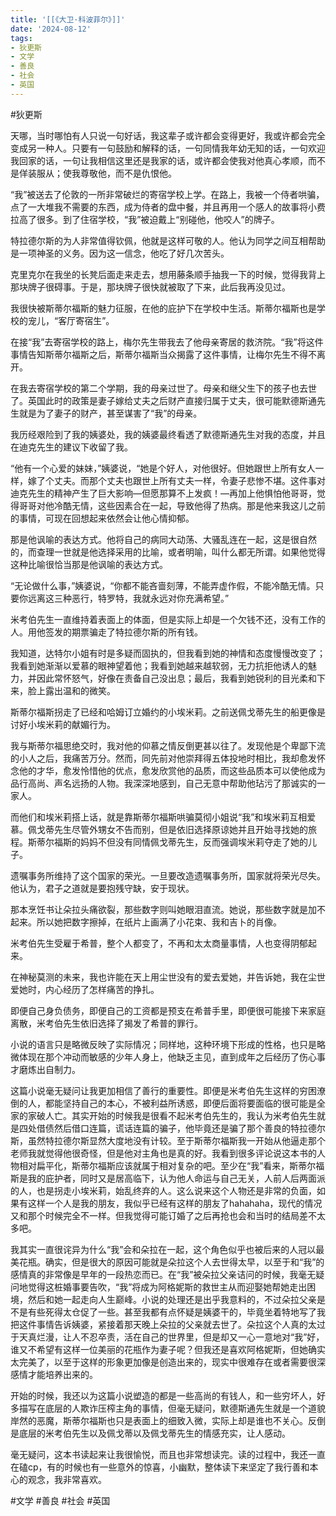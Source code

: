```yaml
---
title: '[[《大卫·科波菲尔》]]'
date: '2024-08-12'
tags:
- 狄更斯
- 文学
- 善良
- 社会
- 英国
---
```

#狄更斯

天哪，当时哪怕有人只说一句好话，我这辈子或许都会变得更好，我或许都会完全变成另一种人。只要有一句鼓励和解释的话，一句同情我年幼无知的话，一句欢迎我回家的话，一句让我相信这里还是我家的话，或许都会使我对他真心孝顺，而不是佯装服从；使我尊敬他，而不是仇恨他。

“我”被送去了伦敦的一所非常破烂的寄宿学校上学。在路上，我被一个侍者哄骗，点了一大堆我不需要的东西，成为侍者的盘中餐，并且再用一个感人的故事将小费拉高了很多。到了住宿学校，“我”被迫戴上“别碰他，他咬人”的牌子。

特拉德尔斯的为人非常值得钦佩，他就是这样可敬的人。他认为同学之间互相帮助是一项神圣的义务。因为这一信念，他吃了好几次苦头。

克里克尔在我坐的长凳后面走来走去，想用藤条顺手抽我一下的时候，觉得我背上那块牌子很碍事。于是，那块牌子很快就被取了下来，此后我再没见过。

我很快被斯蒂尔福斯的魅力征服，在他的庇护下在学校中生活。斯蒂尔福斯也是学校的宠儿，“客厅寄宿生”。

在接“我”去寄宿学校的路上，梅尔先生带我去了他母亲寄居的救济院。“我”将这件事情告知斯蒂尔福斯之后，斯蒂尔福斯当众揭露了这件事情，让梅尔先生不得不离开。

在我去寄宿学校的第二个学期，我的母亲过世了。母亲和继父生下的孩子也去世了。英国此时的政策是妻子嫁给丈夫之后财产直接归属于丈夫，很可能默德斯通先生就是为了妻子的财产，甚至谋害了“我”的母亲。

我历经艰险到了我的姨婆处，我的姨婆最终看透了默德斯通先生对我的态度，并且在迪克先生的建议下收留了我。

“他有一个心爱的妹妹，”姨婆说，“她是个好人，对他很好。但她跟世上所有女人一样，嫁了个丈夫。而那个丈夫也跟世上所有丈夫一样，令妻子悲惨不堪。这件事对迪克先生的精神产生了巨大影响—但愿那算不上发疯！—再加上他惧怕他哥哥，觉得哥哥对他冷酷无情，这些因素合在一起，导致他得了热病。那是他来我这儿之前的事情，可现在回想起来依然会让他心情抑郁。

那是他讽喻的表达方式。他将自己的病同大动荡、大骚乱连在一起，这是很自然的，而查理一世就是他选择采用的比喻，或者明喻，叫什么都无所谓。如果他觉得这种比喻很恰当那是他讽喻的表达方式。

“无论做什么事，”姨婆说，“你都不能吝啬刻薄，不能弄虚作假，不能冷酷无情。只要你远离这三种恶行，特罗特，我就永远对你充满希望。” 

米考伯先生一直维持着表面上的体面，但是实际上却是一个欠钱不还，没有工作的人。用他签发的期票骗走了特拉德尔斯的所有钱。

我知道，达特尔小姐有时是多疑而固执的，但我看到她的神情和态度慢慢改变了；我看到她渐渐以爱慕的眼神望着他；我看到她越来越软弱，无力抗拒他诱人的魅力，并因此常怀怒气，好像在责备自己没出息；最后，我看到她锐利的目光柔和下来，脸上露出温和的微笑。

斯蒂尔福斯拐走了已经和哈姆订立婚约的小埃米莉。之前送佩戈蒂先生的船更像是讨好小埃米莉的献媚行为。

我与斯蒂尔福思绝交时，我对他的仰慕之情反倒更甚以往了。发现他是个卑鄙下流的小人之后，我痛苦万分。然而，同先前对他崇拜得五体投地时相比，我却愈发怀念他的才华，愈发怜惜他的优点，愈发欣赏他的品质，而这些品质本可以使他成为品行高尚、声名远扬的人物。我深深地感到，自己无意中帮助他玷污了那诚实的一家人。

而他们和埃米莉搭上话，就是靠斯蒂尔福斯哄骗莫彻小姐说“我”和埃米莉互相爱慕。佩戈蒂先生尽管外甥女不告而别，但是依旧选择原谅她并且开始寻找她的旅程。斯蒂尔福斯的妈妈不但没有同情佩戈蒂先生，反而强调埃米莉夺走了她的儿子。

遗嘱事务所维持了这个国家的荣光。一旦要改造遗嘱事务所，国家就将荣光尽失。他认为，君子之道就是要抱残守缺，安于现状。

那本烹饪书让朵拉头痛欲裂，那些数字则叫她眼泪直流。她说，那些数字就是加不起来。所以她把数字擦掉，在纸片上画满了小花束、我和吉卜的肖像。

米考伯先生受雇于希普，整个人都变了，不再和太太商量事情，人也变得阴郁起来。

在神秘莫测的未来，我也许能在天上用尘世没有的爱去爱她，并告诉她，我在尘世爱她时，内心经历了怎样痛苦的挣扎。

即便自己身负债务，即便自己的工资都是预支在希普手里，即便很可能接下来家庭离散，米考伯先生依旧选择了揭发了希普的罪行。

小说的语言只是略微反映了实际情况；同样地，这种环境下形成的性格，也只是略微体现在那个冲动而敏感的少年人身上，他缺乏主见，直到成年之后经历了伤心事才磨炼出自制力。

这篇小说毫无疑问让我更加相信了善行的重要性。即便是米考伯先生这样的穷困潦倒的人，都能坚持自己的本心，不被利益所诱惑，即便后面将要面临的很可能是全家的家破人亡。其实开始的时候我是很看不起米考伯先生的，我认为米考伯先生就是四处借债然后借口连篇，谎话连篇的骗子，他毕竟还是骗了那个善良的特拉德尔斯，虽然特拉德尔斯显然大度地没有计较。至于斯蒂尔福斯我一开始从他逼走那个老师我就觉得他很奇怪，但是他对主角也是真的好。我看到很多评论说这本书的人物相对扁平化，斯蒂尔福斯应该就属于相对复杂的吧。至少在“我”看来，斯蒂尔福斯是我的庇护者，同时又是居高临下，认为他人命运与自己无关，人前人后两面派的人，也是拐走小埃米莉，始乱终弃的人。这么说来这个人物还是非常的负面，如果有这样一个人是我的朋友，我似乎已经有这样的朋友了hahahaha，现代的情况又和那个时候完全不一样。但我觉得可能订婚了之后再抢也会和当时的结局差不太多吧。

我其实一直很诧异为什么“我”会和朵拉在一起，这个角色似乎也被后来的人冠以最美花瓶。确实，但是很大的原因可能就是朵拉这个人去世得太早，以至于和“我”的感情真的非常像是早年的一段热恋而已。在“我”被朵拉父亲诘问的时候，我毫无疑问地觉得这桩婚事要告吹，“我”将成为阿格妮斯的救世主从而迎娶她帮她走出困境，然后和她一起走向人生巅峰。小说的处理还是出乎我意料的，不过朵拉父亲是不是有些死得太仓促了一些。甚至我都有点怀疑是姨婆干的，毕竟坐着特地写了我把这件事情告诉姨婆，紧接着那天晚上朵拉的父亲就去世了。朵拉这个人真的太过于天真烂漫，让人不忍卒责，活在自己的世界里，但是却又一心一意地对“我”好，谁又不希望有这样一位美丽的花瓶作为妻子呢？但我还是喜欢阿格妮斯，但她确实太完美了，以至于这样的形象更加像是创造出来的，现实中很难存在或者需要很深感情才能培养出来的。

开始的时候，我还以为这篇小说塑造的都是一些高尚的有钱人，和一些穷坏人，好多描写在底层的人欺诈压榨主角的事情，但毫无疑问，默德斯通先生就是一个道貌岸然的恶魔，斯蒂尔福斯也只是表面上的细致入微，实际上却是谁也不关心。反倒是底层的米考伯先生以及佩戈蒂以及佩戈蒂先生的情感充实，让人感动。

毫无疑问，这本书读起来让我很愉悦，而且也非常想读完。读的过程中，我还一直在磕cp，有的时候也有一些意外的惊喜，小幽默，整体读下来坚定了我行善和本心的观念，我非常喜欢。

#文学 #善良 #社会 #英国
